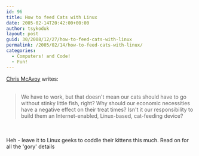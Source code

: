 ```yaml
---
id: 96
title: How to feed Cats with Linux
date: 2005-02-14T20:42:00+00:00
author: tsykoduk
layout: post
guid: 30/2008/12/27/how-to-feed-cats-with-linux
permalink: /2005/02/14/how-to-feed-cats-with-linux/
categories:
  - Computers! and Code!
  - Fun!
---
```

<a href="http://www.linuxjournal.com/article/7403">Chris McAvoy</a> writes:<br /><br /><blockquote>We have to work, but that doesn't mean our cats should have to go without stinky little fish, right? Why should our economic necessities have a negative effect on their treat times? Isn't it our responsibility to build them an Internet-enabled, Linux-based, cat-feeding device?</blockquote><br /><br />Heh - leave it to Linux geeks to coddle their kittens this much. Read on for all the 'gory' details